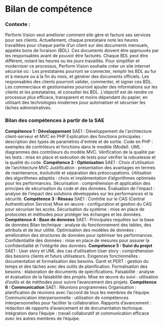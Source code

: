 # Bilan de compétence

### Contexte :

Perform Vision veut améliorer comment elle gère et facture ses services pour ses clients. Actuellement, chaque prestataire note les heures travaillées pour chaque partie d’un client sur des documents mensuels, appelés bons de livraison (BDL). Ces documents doivent être approuvés par les responsables avant de pouvoir être facturés. Chaque BDL peut être différent, notant les heures ou les jours travaillés.
Pour simplifier et moderniser ce processus, Perform Vision souhaite créer un site internet sécurisé où :
Les prestataires pourront se connecter, remplir les BDL au fur et à mesure ou à la fin du mois, et générer des documents officiels.
Les responsables des clients pourront valider, commenter, et signer ces BDL.
Les commerciaux et gestionnaires pourront ajouter des informations sur les clients et les prestataires, et consulter les BDL.
L’objectif est de rendre ce processus plus efficace, transparent et moins dépendant du papier, en utilisant des technologies modernes pour automatiser et sécuriser les tâches administratives.

### Bilan des compétences à partir de la SAE
**Compétence 1 : Développement**
SAE1 : Développement de l'architecture client-serveur et MVC en PHP
Explication des fonctions principales : description des types de paramètres d'entrée et de sortie.
Code en PHP : exemples de contrôleurs et fonctions dans le modèle (Model).
UML : diagrammes des contrôleurs du modèle MVC.
Vérification de la qualité par les tests : mise en place et exécution de tests pour vérifier la robustesse et la qualité du code.
**Compétence 2 : Optimisation**
SAE1 : Choix d’utilisation de l’architecture MVC
Justification : présentation des avantages en termes de maintenance, évolutivité et séparation des préoccupations.
Utilisation des algorithmes adaptés : choix et implémentation d’algorithmes optimisés pour les performances.
Sécurisation : compréhension et application des principes de sécurisation du code et des données.
Évaluation de l’impact : analyse de l’impact des solutions développées sur les performances et la sécurité.
**Compétence 3 : Réseau**
SAE1 : Contrôle sur le CAS (Central Authentication Service)
Mise en œuvre : configuration et gestion du CAS pour sécuriser les accès.
Sécurisation du système : mise en place de protocoles et méthodes pour protéger les échanges et les données.
**Compétence 4 : Base de données**
SAE1 : Principales requêtes sur la base de données
Bilan technique : analyse du fonctionnement des tables, des attributs et de leur utilité.
Optimisation des modèles de données : amélioration des structures de données pour optimiser les performances.
Confidentialité des données : mise en place de mesures pour assurer la confidentialité et l'intégrité des données.
**Compétence 5 : Suivi du projet**
SAE1 : User story et UML des cas d’utilisation
User story : compréhension des besoins clients et futurs utilisateurs.
Exigences fonctionnelles : documentation et formalisation des besoins.
Gantt et PERT : gestion du temps et des tâches avec des outils de planification.
Formalisation des besoins : élaboration de documents de spécifications.
Faisabilité : analyse et évaluation de la faisabilité des projets.
Mise en œuvre du suivi : utilisation d’outils et de méthodes pour suivre l’avancement des projets.
**Compétence 6 : Communication**
SAE1 : Réunions programmées
Organisation : planification de réunions avec l’accord de tous les membres de l’équipe.
Communication interpersonnelle : utilisation de compétences interpersonnelles pour faciliter la collaboration.
Rapports d’avancement : rédaction de rapports d’avancement et de documentation technique.
Intégration dans l’équipe : travail collaboratif et communication efficace avec les autres membres de l’équipe.

